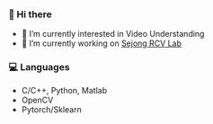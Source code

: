 ### 👋 Hi there

- 🌱 I’m currently interested in Video Understanding 
- 🔭 I’m currently working on [Sejong RCV Lab](https://www.rcv.sejong.ac.kr/)

### 💻 Languages
- C/C++, Python, Matlab
- OpenCV
- Pytorch/Sklearn

